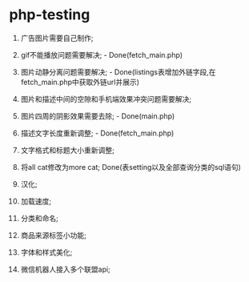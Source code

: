 # php-testing
1. 广告图片需要自己制作;
2. gif不能播放问题需要解决; - Done(fetch_main.php)
3. 图片动静分离问题需要解决; - Done(listings表增加外链字段,在fetch_main.php中获取外链url并展示)
4. 图片和描述中间的空隙和手机端效果冲突问题需要解决;
5. 图片四周的阴影效果需要去除; - Done(main.php)
6. 描述文字长度重新调整; - Done(fetch_main.php)
7. 文字格式和标题大小重新调整;
8. 将all cat修改为more cat; Done(表setting以及全部查询分类的sql语句)
9. 汉化;
10. 加载速度;
11. 分类和命名;
12. 商品来源标签小功能;
13. 字体和样式美化;


20. 微信机器人接入多个联盟api;
